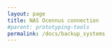 ```yaml
---
layout: page
title: NAS Ocennus connection
#parent: prototyping-tools
permalink: /docs/backup_systems
---
```

